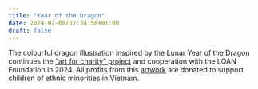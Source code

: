 ```yaml
---
title: "Year of the Dragon"
date: 2024-02-08T17:34:58+01:00
draft: false
---
```


The colourful dragon illustration inspired by the Lunar Year of the Dragon continues the [“art for charity” project](https://seraphine-arts.com/en/charity/) and cooperation with the LOAN Foundation in 2024. All profits from this [artwork](https://shop.seraphine-arts.com/en/collections/jahr-des-drachen) are donated to support children of ethnic minorities in Vietnam.